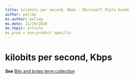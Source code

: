 ```yaml
---
title: kilobits per second, Kbps - Microsoft Style Guide
author: pallep
ms.author: pallep
ms.date: 11/19/2016
ms.topic: article
ms.prod = non-product specific
---
```


# kilobits per second, Kbps

**See** [Bits and bytes term collection](/style-guide/a-z-word-list-term-collections/term-collections/bits-bytes-terms)
